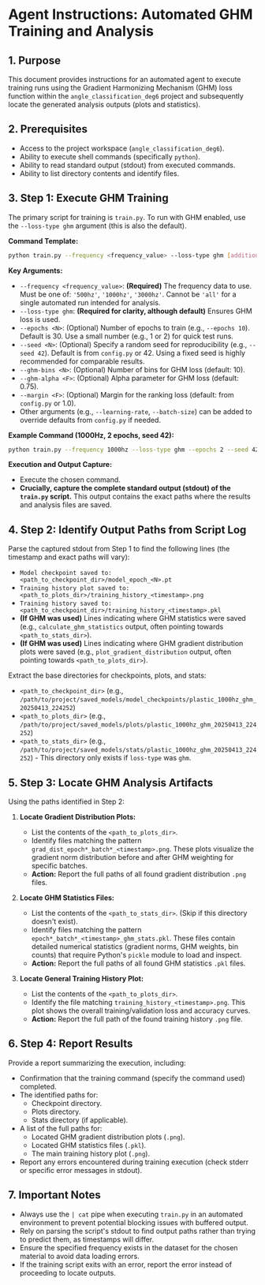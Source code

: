 # Agent Instructions: Automated GHM Training and Analysis

## 1. Purpose

This document provides instructions for an automated agent to execute training runs using the Gradient Harmonizing Mechanism (GHM) loss function within the `angle_classification_deg6` project and subsequently locate the generated analysis outputs (plots and statistics).

## 2. Prerequisites

*   Access to the project workspace (`angle_classification_deg6`).
*   Ability to execute shell commands (specifically `python`).
*   Ability to read standard output (stdout) from executed commands.
*   Ability to list directory contents and identify files.

## 3. Step 1: Execute GHM Training

The primary script for training is `train.py`. To run with GHM enabled, use the `--loss-type ghm` argument (this is also the default).

**Command Template:**

```bash
python train.py --frequency <frequency_value> --loss-type ghm [additional_options] | cat
```

**Key Arguments:**

*   `--frequency <frequency_value>`: **(Required)** The frequency data to use. Must be one of: `'500hz'`, `'1000hz'`, `'3000hz'`. Cannot be `'all'` for a single automated run intended for analysis.
*   `--loss-type ghm`: **(Required for clarity, although default)** Ensures GHM loss is used.
*   `--epochs <N>`: (Optional) Number of epochs to train (e.g., `--epochs 10`). Default is 30. Use a small number (e.g., 1 or 2) for quick test runs.
*   `--seed <N>`: (Optional) Specify a random seed for reproducibility (e.g., `--seed 42`). Default is from `config.py` or 42. Using a fixed seed is highly recommended for comparable results.
*   `--ghm-bins <N>`: (Optional) Number of bins for GHM loss (default: 10).
*   `--ghm-alpha <F>`: (Optional) Alpha parameter for GHM loss (default: 0.75).
*   `--margin <F>`: (Optional) Margin for the ranking loss (default: from `config.py` or 1.0).
*   Other arguments (e.g., `--learning-rate`, `--batch-size`) can be added to override defaults from `config.py` if needed.

**Example Command (1000Hz, 2 epochs, seed 42):**

```bash
python train.py --frequency 1000hz --loss-type ghm --epochs 2 --seed 42 | cat
```

**Execution and Output Capture:**

*   Execute the chosen command.
*   **Crucially, capture the complete standard output (stdout) of the `train.py` script.** This output contains the exact paths where the results and analysis files are saved.

## 4. Step 2: Identify Output Paths from Script Log

Parse the captured stdout from Step 1 to find the following lines (the timestamp and exact paths will vary):

*   `Model checkpoint saved to: <path_to_checkpoint_dir>/model_epoch_<N>.pt`
*   `Training history plot saved to: <path_to_plots_dir>/training_history_<timestamp>.png`
*   `Training history saved to: <path_to_checkpoint_dir>/training_history_<timestamp>.pkl`
*   **(If GHM was used)** Lines indicating where GHM statistics were saved (e.g., `calculate_ghm_statistics` output, often pointing towards `<path_to_stats_dir>`).
*   **(If GHM was used)** Lines indicating where GHM gradient distribution plots were saved (e.g., `plot_gradient_distribution` output, often pointing towards `<path_to_plots_dir>`).

Extract the base directories for checkpoints, plots, and stats:
*   `<path_to_checkpoint_dir>` (e.g., `/path/to/project/saved_models/model_checkpoints/plastic_1000hz_ghm_20250413_224252`)
*   `<path_to_plots_dir>` (e.g., `/path/to/project/saved_models/plots/plastic_1000hz_ghm_20250413_224252`)
*   `<path_to_stats_dir>` (e.g., `/path/to/project/saved_models/stats/plastic_1000hz_ghm_20250413_224252`) - This directory only exists if `loss-type` was `ghm`.

## 5. Step 3: Locate GHM Analysis Artifacts

Using the paths identified in Step 2:

1.  **Locate Gradient Distribution Plots:**
    *   List the contents of the `<path_to_plots_dir>`.
    *   Identify files matching the pattern `grad_dist_epoch*_batch*_<timestamp>.png`. These plots visualize the gradient norm distribution before and after GHM weighting for specific batches.
    *   **Action:** Report the full paths of all found gradient distribution `.png` files.

2.  **Locate GHM Statistics Files:**
    *   List the contents of the `<path_to_stats_dir>`. (Skip if this directory doesn't exist).
    *   Identify files matching the pattern `epoch*_batch*_<timestamp>_ghm_stats.pkl`. These files contain detailed numerical statistics (gradient norms, GHM weights, bin counts) that require Python's `pickle` module to load and inspect.
    *   **Action:** Report the full paths of all found GHM statistics `.pkl` files.

3.  **Locate General Training History Plot:**
    *   List the contents of the `<path_to_plots_dir>`.
    *   Identify the file matching `training_history_<timestamp>.png`. This plot shows the overall training/validation loss and accuracy curves.
    *   **Action:** Report the full path of the found training history `.png` file.

## 6. Step 4: Report Results

Provide a report summarizing the execution, including:

*   Confirmation that the training command (specify the command used) completed.
*   The identified paths for:
    *   Checkpoint directory.
    *   Plots directory.
    *   Stats directory (if applicable).
*   A list of the full paths for:
    *   Located GHM gradient distribution plots (`.png`).
    *   Located GHM statistics files (`.pkl`).
    *   The main training history plot (`.png`).
*   Report any errors encountered during training execution (check stderr or specific error messages in stdout).

## 7. Important Notes

*   Always use the `| cat` pipe when executing `train.py` in an automated environment to prevent potential blocking issues with buffered output.
*   Rely on parsing the script's stdout to find output paths rather than trying to predict them, as timestamps will differ.
*   Ensure the specified frequency exists in the dataset for the chosen material to avoid data loading errors.
*   If the training script exits with an error, report the error instead of proceeding to locate outputs. 